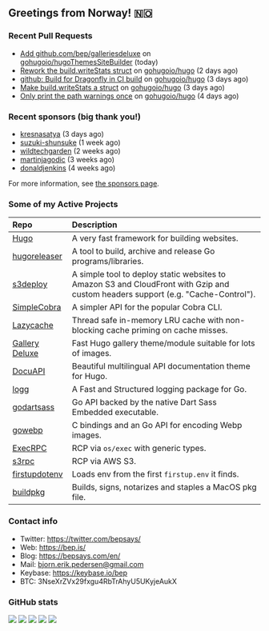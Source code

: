 ## Greetings from Norway! 🇳🇴

### Recent Pull Requests

- [Add github.com/bep/galleriesdeluxe](https://github.com/gohugoio/hugoThemesSiteBuilder/pull/310) on [gohugoio/hugoThemesSiteBuilder](https://github.com/gohugoio/hugoThemesSiteBuilder) (today)
- [Rework the build.writeStats struct](https://github.com/gohugoio/hugo/pull/11201) on [gohugoio/hugo](https://github.com/gohugoio/hugo) (2 days ago)
- [github: Build for Dragonfly in CI build](https://github.com/gohugoio/hugo/pull/11196) on [gohugoio/hugo](https://github.com/gohugoio/hugo) (3 days ago)
- [Make build.writeStats a struct](https://github.com/gohugoio/hugo/pull/11194) on [gohugoio/hugo](https://github.com/gohugoio/hugo) (3 days ago)
- [Only print the path warnings once](https://github.com/gohugoio/hugo/pull/11188) on [gohugoio/hugo](https://github.com/gohugoio/hugo) (4 days ago)

### Recent sponsors (big thank you!)

- [kresnasatya](https://github.com/kresnasatya) (3 days ago)
- [suzuki-shunsuke](https://github.com/suzuki-shunsuke) (1 week ago)
- [wildtechgarden](https://github.com/wildtechgarden) (2 weeks ago)
- [martinjagodic](https://github.com/martinjagodic) (3 weeks ago)
- [donaldjenkins](https://github.com/donaldjenkins) (4 weeks ago)

For more information, see [the sponsors page](https://github.com/sponsors/bep/).

### Some of my Active Projects

| Repo  | Description |
| :---------------------------------------- | :------------------------------------------- |
| [Hugo](https://github.com/gohugoio/hugo)|A very fast framework for building websites. |
| [hugoreleaser](https://github.com/gohugoio/hugoreleaser)| A tool to build, archive and release Go programs/libraries.  |
| [s3deploy](https://github.com/bep/s3deploy)| A simple tool to deploy static websites to Amazon S3 and CloudFront with Gzip and custom headers support (e.g. "Cache-Control").|
| [SimpleCobra](https://github.com/bep/simplecobra)|A simpler API for the popular Cobra CLI.|
| [Lazycache](https://github.com/bep/lazycache)| Thread safe in-memory LRU cache with non-blocking cache priming on cache misses.  |
| [Gallery Deluxe](https://github.com/bep/gallerydeluxe)|Fast Hugo gallery theme/module suitable for lots of images.  |
| [DocuAPI](https://github.com/bep/docuapi)| Beautiful multilingual API documentation theme for Hugo.  |
| [logg](https://github.com/bep/logg)| A Fast and Structured logging package for Go.  |
| [godartsass](https://github.com/bep/godartsass)| Go API backed by the native Dart Sass Embedded executable. |
| [gowebp](https://github.com/bep/gowebp)|C bindings and an Go API for encoding Webp images. |
| [ExecRPC](https://github.com/bep/execrpc)|RCP via `os/exec` with generic types.  |
| [s3rpc](https://github.com/bep/s3rpc)|RCP via AWS S3.|
| [firstupdotenv](https://github.com/bep/firstupdotenv)|Loads env from the first `firstup.env` it finds. |
| [buildpkg](https://github.com/bep/buildpkg)| Builds, signs, notarizes and staples a MacOS pkg file. |

### Contact info
- Twitter: https://twitter.com/bepsays/
- Web: https://bep.is/
- Blog: https://bepsays.com/en/
- Mail: bjorn.erik.pedersen@gmail.com
- Keybase: https://keybase.io/bep
- BTC: 3NseXrZVx29fxgu4RbTrAhyU5UKyjeAukX


### GitHub stats

![](https://github-profile-summary-cards.vercel.app/api/cards/profile-details?username=bep&theme=github)
![](https://github-profile-summary-cards.vercel.app/api/cards/repos-per-language?username=bep&theme=github)
![](https://github-profile-summary-cards.vercel.app/api/cards/most-commit-language?username=bep&theme=github)
![](https://github-profile-summary-cards.vercel.app/api/cards/stats?username=bep&theme=github)
![](https://github-profile-summary-cards.vercel.app/api/cards/productive-time?username=bep&theme=github)
